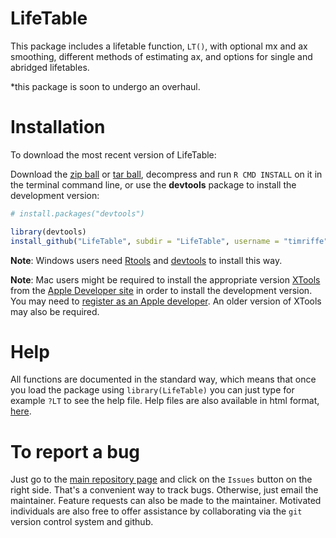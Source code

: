 LifeTable
=========

This package includes a lifetable function, ```LT()```, with optional mx and ax smoothing, different methods 
of estimating ax, and options for single and abridged lifetables.

*this package is soon to undergo an overhaul.

Installation
============

To download the most recent version of LifeTable:

Download the [zip ball](https://github.com/UCBdemography/DemogBerkeley/zipball/master) or [tar ball](https://github.com/UCBdemography/DemogBerkeley/tarball/master), decompress and run `R CMD INSTALL` on it in the terminal command line, or use the **devtools** package to install the development version:

```r
# install.packages("devtools")

library(devtools)
install_github("LifeTable", subdir = "LifeTable", username = "timriffe")
```

**Note**: Windows users need [Rtools](http://www.murdoch-sutherland.com/Rtools/) and [devtools](http://CRAN.R-project.org/package=devtools) to install this way.

**Note**: Mac users might be required to install the appropriate version [XTools](https://developer.apple.com/xcode/) from the [Apple Developer site](https://developer.apple.com/) in order to install the development version.  You may need to [register as an Apple developer](https://developer.apple.com/programs/register/).  An older version of XTools may also be required.

Help
===============
All functions are documented in the standard way, which means that once you load the package using ```library(LifeTable)```
you can just type for example ```?LT``` to see the help file. Help files are also available in html format, 
[here](https://github.com/timriffe/LifeTable/help).

To report a bug
===============
Just go to the [main repository page](https://github.com/timriffe/LifeTable) and click on the ```Issues``` 
button on the right side. That's a convenient way to track bugs. Otherwise, just email the maintainer. Feature 
requests can also be made to the maintainer. Motivated individuals are also free to offer assistance by collaborating 
via the ```git``` version control system and github.


